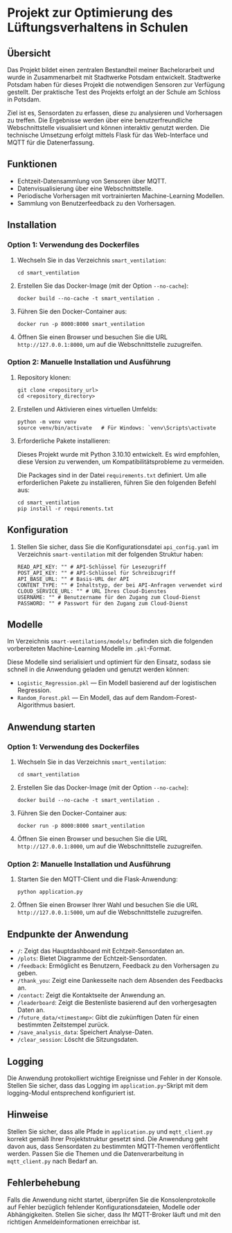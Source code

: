 # Projekt zur Optimierung des Lüftungsverhaltens in Schulen 

## Übersicht

Das Projekt bildet einen zentralen Bestandteil meiner Bachelorarbeit und wurde in Zusammenarbeit mit Stadtwerke Potsdam entwickelt. Stadtwerke Potsdam haben für dieses Projekt die notwendigen Sensoren zur Verfügung gestellt. Der praktische Test des Projekts erfolgt an der Schule am Schloss in Potsdam.

Ziel ist es, Sensordaten zu erfassen, diese zu analysieren und Vorhersagen zu treffen. Die Ergebnisse werden über eine benutzerfreundliche Webschnittstelle visualisiert und können interaktiv genutzt werden. Die technische Umsetzung erfolgt mittels Flask für das Web-Interface und MQTT für die Datenerfassung.

## Funktionen

- Echtzeit-Datensammlung von Sensoren über MQTT.
- Datenvisualisierung über eine Webschnittstelle.
- Periodische Vorhersagen mit vortrainierten Machine-Learning Modellen.
- Sammlung von Benutzerfeedback zu den Vorhersagen.

## Installation

### Option 1: Verwendung des Dockerfiles

1. Wechseln Sie in das Verzeichnis `smart_ventilation`:

    ```
    cd smart_ventilation
    ```

2. Erstellen Sie das Docker-Image (mit der Option `--no-cache`):

    ```
    docker build --no-cache -t smart_ventilation .
    ```

3. Führen Sie den Docker-Container aus:

    ```
    docker run -p 8000:8000 smart_ventilation
    ```

4. Öffnen Sie einen Browser und besuchen Sie die URL `http://127.0.0.1:8000`, um auf die Webschnittstelle zuzugreifen.

### Option 2: Manuelle Installation und Ausführung

1. Repository klonen:

    ```
    git clone <repository_url>
    cd <repository_directory>
    ```

2. Erstellen und Aktivieren eines virtuellen Umfelds:

    ```
    python -m venv venv
    source venv/bin/activate   # Für Windows: `venv\Scripts\activate
    ```

3. Erforderliche Pakete installieren:

    Dieses Projekt wurde mit Python 3.10.10 entwickelt. Es wird empfohlen, 
    diese Version zu verwenden, um Kompatibilitätsprobleme zu vermeiden.

    Die Packages sind in der Datei `requirements.txt` definiert. 
    Um alle erforderlichen Pakete zu installieren, führen Sie den folgenden Befehl aus:

    ```
    cd smart_ventilation
    pip install -r requirements.txt
    ```

## Konfiguration

1. Stellen Sie sicher, dass Sie die Konfigurationsdatei `api_config.yaml` im Verzeichnis `smart-ventilation` mit der folgenden Struktur haben:

    ```
    READ_API_KEY: "" # API-Schlüssel für Lesezugriff
    POST_API_KEY: "" # API-Schlüssel für Schreibzugriff
    API_BASE_URL: "" # Basis-URL der API
    CONTENT_TYPE: "" # Inhaltstyp, der bei API-Anfragen verwendet wird
    CLOUD_SERVICE_URL: "" # URL Ihres Cloud-Dienstes
    USERNAME: "" # Benutzername für den Zugang zum Cloud-Dienst
    PASSWORD: "" # Passwort für den Zugang zum Cloud-Dienst
    ```

## Modelle

Im Verzeichnis `smart-ventilations/models/` befinden sich die folgenden vorbereiteten Machine-Learning Modelle im `.pkl`-Format. 

Diese Modelle sind serialisiert und optimiert für den Einsatz, sodass sie schnell in die Anwendung geladen und genutzt werden können:

- `Logistic_Regression.pkl` — Ein Modell basierend auf der logistischen Regression.
- `Random_Forest.pkl` — Ein Modell, das auf dem Random-Forest-Algorithmus basiert.

## Anwendung starten

### Option 1: Verwendung des Dockerfiles

1. Wechseln Sie in das Verzeichnis `smart_ventilation`:

    ```
    cd smart_ventilation
    ```

2. Erstellen Sie das Docker-Image (mit der Option `--no-cache`):

    ```
    docker build --no-cache -t smart_ventilation .
    ```

3. Führen Sie den Docker-Container aus:

    ```
    docker run -p 8000:8000 smart_ventilation
    ```

4. Öffnen Sie einen Browser und besuchen Sie die URL `http://127.0.0.1:8000`, um auf die Webschnittstelle zuzugreifen.

### Option 2: Manuelle Installation und Ausführung

1. Starten Sie den MQTT-Client und die Flask-Anwendung:

    ```
    python application.py
    ```

2. Öffnen Sie einen Browser Ihrer Wahl und besuchen Sie die URL `http://127.0.0.1:5000`, um auf die Webschnittstelle zuzugreifen.

## Endpunkte der Anwendung

- `/`: Zeigt das Hauptdashboard mit Echtzeit-Sensordaten an.
- `/plots`: Bietet Diagramme der Echtzeit-Sensordaten.
- `/feedback`: Ermöglicht es Benutzern, Feedback zu den Vorhersagen zu geben.
- `/thank_you`: Zeigt eine Dankesseite nach dem Absenden des Feedbacks an.
- `/contact`: Zeigt die Kontaktseite der Anwendung an.
- `/leaderboard`: Zeigt die Bestenliste basierend auf den vorhergesagten Daten an.
- `/future_data/<timestamp>`: Gibt die zukünftigen Daten für einen bestimmten Zeitstempel zurück.
- `/save_analysis_data`: Speichert Analyse-Daten.
- `/clear_session`: Löscht die Sitzungsdaten.

## Logging

Die Anwendung protokolliert wichtige Ereignisse und Fehler in der Konsole. 
Stellen Sie sicher, dass das Logging im `application.py`-Skript mit dem logging-Modul entsprechend konfiguriert ist.

## Hinweise

Stellen Sie sicher, dass alle Pfade in `application.py` und `mqtt_client.py` korrekt gemäß Ihrer Projektstruktur gesetzt sind. 
Die Anwendung geht davon aus, dass Sensordaten zu bestimmten MQTT-Themen veröffentlicht werden. 
Passen Sie die Themen und die Datenverarbeitung in `mqtt_client.py` nach Bedarf an.

## Fehlerbehebung

Falls die Anwendung nicht startet, überprüfen Sie die Konsolenprotokolle auf Fehler bezüglich fehlender Konfigurationsdateien, Modelle oder Abhängigkeiten. 
Stellen Sie sicher, dass Ihr MQTT-Broker läuft und mit den richtigen Anmeldeinformationen erreichbar ist.
